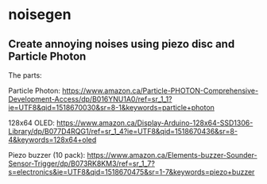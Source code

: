 # noisegen
Create annoying noises using piezo disc and Particle Photon
-----------------------------------------------------------
The parts:

Particle Photon: https://www.amazon.ca/Particle-PHOTON-Comprehensive-Development-Access/dp/B016YNU1A0/ref=sr_1_1?ie=UTF8&qid=1518670030&sr=8-1&keywords=particle+photon

128x64 OLED: https://www.amazon.ca/Display-Arduino-128x64-SSD1306-Library/dp/B077D4RQG1/ref=sr_1_4?ie=UTF8&qid=1518670436&sr=8-4&keywords=128x64+oled

Piezo buzzer (10 pack): https://www.amazon.ca/Elements-buzzer-Sounder-Sensor-Trigger/dp/B073RK8KM3/ref=sr_1_7?s=electronics&ie=UTF8&qid=1518670475&sr=1-7&keywords=piezo+buzzer
